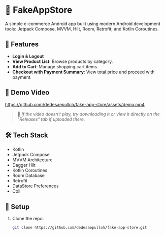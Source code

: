 # 🛒 FakeAppStore

A simple e-commerce Android app built using modern Android development tools:
Jetpack Compose, MVVM, Hilt, Room, Retrofit, and Kotlin Coroutines.

## 📱 Features

- **Login & Logout**
- **View Product List**: Browse products by category.
- **Add to Cart**: Manage shopping cart items.
- **Checkout with Payment Summary**: View total price and proceed with payment.

## 🎥 Demo Video

https://github.com/dedesaepulloh/fake-app-store/assets/demo.mp4

> 📌 *If the video doesn't play, try downloading it or view it directly on the "Releases" tab if uploaded there.*

## 🛠️ Tech Stack

- Kotlin
- Jetpack Compose
- MVVM Architecture
- Dagger Hilt
- Kotlin Coroutines
- Room Database
- Retrofit
- DataStore Preferences
- Coil

## 🔧 Setup

1. Clone the repo:
   ```bash
   git clone https://github.com/dedesaepulloh/fake-app-store.git
